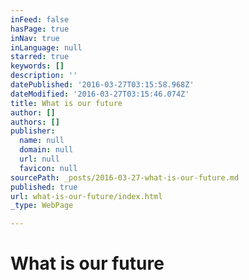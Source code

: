 ```yaml
---
inFeed: false
hasPage: true
inNav: true
inLanguage: null
starred: true
keywords: []
description: ''
datePublished: '2016-03-27T03:15:58.968Z'
dateModified: '2016-03-27T03:15:46.074Z'
title: What is our future
author: []
authors: []
publisher:
  name: null
  domain: null
  url: null
  favicon: null
sourcePath: _posts/2016-03-27-what-is-our-future.md
published: true
url: what-is-our-future/index.html
_type: WebPage

---
```

# What is our future